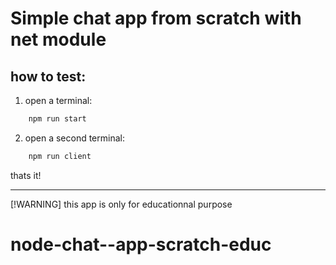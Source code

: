 # Simple chat app from scratch with net module

## how to test:

1) open a terminal:

```sh
    npm run start
```

2) open a second terminal:

```sh
    npm run client
```

thats it!

--- 
[!WARNING] 
this app is only for educationnal purpose

# node-chat--app-scratch-educ
